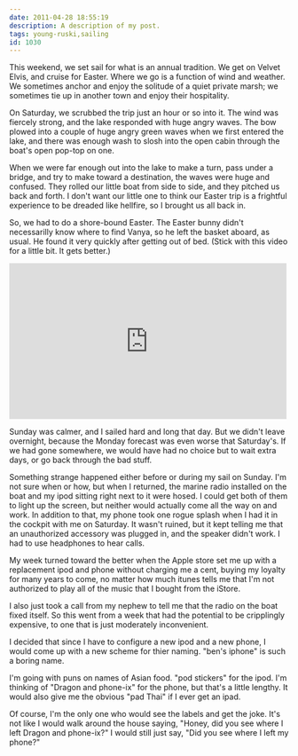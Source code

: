 ```yaml
---
date: 2011-04-28 18:55:19
description: A description of my post.
tags: young-ruski,sailing
id: 1030
---
```

This weekend, we set sail for what is an annual tradition.  We get on Velvet Elvis, and cruise for Easter.  Where we go is a function of wind and weather.  We sometimes anchor and enjoy the solitude of a quiet private marsh; we sometimes tie up in another town and enjoy their hospitality.

On Saturday, we scrubbed the trip just an hour or so into it.  The wind was fiercely strong, and the lake responded with huge angry waves.  The bow plowed into a couple of huge angry green waves when we first entered the lake, and there was enough wash to slosh into the open cabin through the boat's open pop-top on one.

When we were far enough out into the lake to make a turn, pass under a bridge, and try to make toward a destination, the waves were huge and confused.  They rolled our little boat from side to side, and they pitched us back and forth.  I don't want our little one to think our Easter trip is a frightful experience to be dreaded like hellfire, so I brought us all back in.

So, we had to do a shore-bound Easter.  The Easter bunny didn't necessarilly know where to find Vanya, so he left the basket aboard, as usual.  He found it very quickly after getting out of bed.  (Stick with this video for a little bit.  It gets better.)

<iframe src="http://player.vimeo.com/video/22924722?title=0&amp;byline=0&amp;portrait=0&amp;color=666698" width="500" height="281" frameborder="0"></iframe>

Sunday was calmer, and I sailed hard and long that day.  But we didn't leave overnight, because the Monday forecast was even worse that Saturday's.  If we had gone somewhere, we would have had no choice but to wait extra days, or go back through the bad stuff.

Something strange happened either before or during my sail on Sunday.  I'm not sure when or how, but when I returned, the marine radio installed on the boat and my ipod sitting right next to it were hosed.  I could get both of them to light up the screen, but neither would actually come all the way on and work.  In addition to that, my phone took one rogue splash when I had it in the cockpit with me on Saturday.  It wasn't ruined, but it kept telling me that an unauthorized accessory was plugged in, and the speaker didn't work.  I had to use headphones to hear calls.

My week turned toward the better when the Apple store set me up with a replacement ipod and phone without charging me a cent, buying my loyalty for many years to come, no matter how much itunes tells me that I'm not authorized to play all of the music that I bought from the iStore.

I also just took a call from my nephew to tell me that the radio on the boat fixed itself.  So this went from a week that had the potential to be cripplingly expensive, to one that is just moderately inconvenient.

I decided that since I have to configure a new ipod and a new phone, I would come up with a new scheme for thier naming.  "ben's iphone" is such a boring name.

I'm going with puns on names of Asian food.  "pod stickers" for the ipod.  I'm thinking of "Dragon and phone-ix" for the phone, but that's a little lengthy.  It would also give me the obvious "pad Thai" if I ever get an ipad.

Of course, I'm the only one who would see the labels and get the joke.  It's not like I would walk around the house saying, "Honey, did you see where I left Dragon and phone-ix?"  I would still just say, "Did you see where I left my phone?"